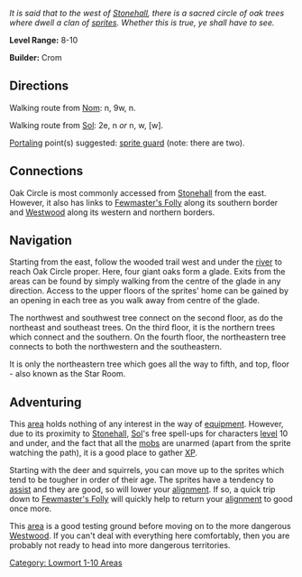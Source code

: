 *It is said that to the west of
[Stonehall](:Category:_Stonehall "wikilink"), there is a sacred circle
of oak trees where dwell a clan of [sprites](Sprites "wikilink").
Whether this is true, ye shall have to see.*

**Level Range:** 8-10

**Builder:** Crom

## Directions

Walking route from [Nom](Nom "wikilink"): n, 9w, n.

Walking route from [Sol](Sol "wikilink"): 2e, n *or* n, w, \[w\].

[Portaling](Portal "wikilink") point(s) suggested: [sprite
guard](Wood_Sprite "wikilink") (note: there are two).

## Connections

Oak Circle is most commonly accessed from
[Stonehall](:Category:_Stonehall "wikilink") from the east. However, it
also has links to [Fewmaster's
Folly](:Category:_Fewmaster's_Folly "wikilink") along its southern
border and [Westwood](:Category:_Westwood "wikilink") along its western
and northern borders.

## Navigation

Starting from the east, follow the wooded trail west and under the
[river](:Category:_Rivers_Of_Avatar "wikilink") to reach Oak Circle
proper. Here, four giant oaks form a glade. Exits from the areas can be
found by simply walking from the centre of the glade in any direction.
Access to the upper floors of the sprites' home can be gained by an
opening in each tree as you walk away from centre of the glade.

The northwest and southwest tree connect on the second floor, as do the
northeast and southeast trees. On the third floor, it is the northern
trees which connect and the southern. On the fourth floor, the
northeastern tree connects to both the northwestern and the
southeastern.

It is only the northeastern tree which goes all the way to fifth, and
top, floor - also known as the Star Room.

## Adventuring

This [area](:Category:_Areas "wikilink") holds nothing of any interest
in the way of [equipment](:Category:_Gear "wikilink"). However, due to
its proximity to [Stonehall](:Category:_Stonehall "wikilink"),
[Sol](Sol "wikilink")'s free spell-ups for characters
[level](Level "wikilink") 10 and under, and the fact that all the
[mobs](:Category:_Mobs "wikilink") are unarmed (apart from the sprite
watching the path), it is a good place to gather
[XP](Experience_Points "wikilink").

Starting with the deer and squirrels, you can move up to the sprites
which tend to be tougher in order of their age. The sprites have a
tendency to [assist](Assistive_Mobs "wikilink") and they are good, so
will lower your [alignment](Alignment "wikilink"). If so, a quick trip
down to [Fewmaster's Folly](:Category:_Fewmaster's_Folly "wikilink")
will quickly help to return your [alignment](Alignment "wikilink") to
good once more.

This [area](:Category:_Areas "wikilink") is a good testing ground before
moving on to the more dangerous
[Westwood](:Category:_Westwood "wikilink"). If you can't deal with
everything here comfortably, then you are probably not ready to head
into more dangerous territories.

[Category: Lowmort 1-10 Areas](Category:_Lowmort_1-10_Areas "wikilink")
